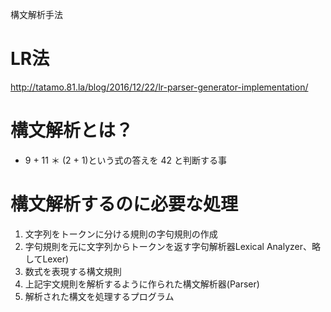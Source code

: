 構文解析手法

# LR法

http://tatamo.81.la/blog/2016/12/22/lr-parser-generator-implementation/

# 構文解析とは？

- 9 + 11 ＊ (2 + 1)という式の答えを 42 と判断する事

# 構文解析するのに必要な処理

1. 文字列をトークンに分ける規則の字句規則の作成
2. 字句規則を元に文字列からトークンを返す字句解析器Lexical Analyzer、略してLexer)
3. 数式を表現する構文規則
4. 上記宇文規則を解析するように作られた構文解析器(Parser)
5. 解析された構文を処理するプログラム

